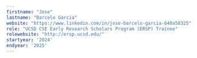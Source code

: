 ```yaml
---
firstname: "Jose"
lastname: "Barcelo Garcia"
website: "https://www.linkedin.com/in/jose-barcelo-garcia-640a50325"
role: "UCSD CSE Early Research Scholars Program (ERSP) Trainee"
rolewebsite: "http://ersp.ucsd.edu/"
startyear: '2024'
endyear: '2025'
---
```

